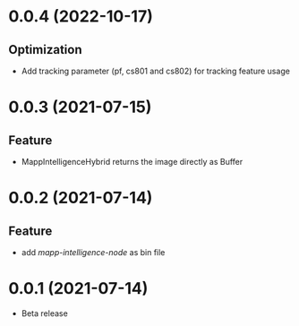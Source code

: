 <a name="0.0.4"></a>
# 0.0.4 (2022-10-17)

## Optimization

- Add tracking parameter (pf, cs801 and cs802) for tracking feature usage


<a name="0.0.3"></a>
# 0.0.3 (2021-07-15)

## Feature

- MappIntelligenceHybrid returns the image directly as Buffer


<a name="0.0.2"></a>
# 0.0.2 (2021-07-14)

## Feature

- add *mapp-intelligence-node* as bin file


<a name="0.0.1"></a>
# 0.0.1 (2021-07-14)

- Beta release
